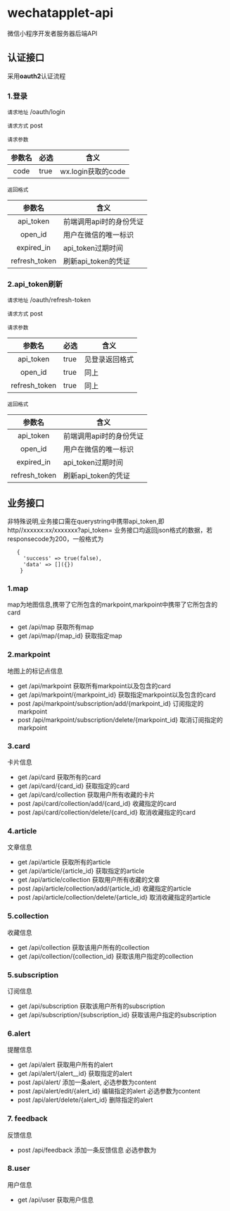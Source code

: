 # wechatapplet-api

微信小程序开发者服务器后端API

## 认证接口 

采用**oauth2**认证流程

### 1.登录
`请求地址` /oauth/login

`请求方式` post 

`请求参数`

|参数名    |必选     |含义
|:---------:|--------|-------|
|code      |true     |wx.login获取的code|

`返回格式`

|参数名    |含义
|:---------:|-------|
|api_token  |前端调用api时的身份凭证|
|open_id    |用户在微信的唯一标识|
|expired_in |api_token过期时间|
|refresh_token |刷新api_token的凭证|

### 2.api_token刷新

`请求地址` /oauth/refresh-token

`请求方式` post 

`请求参数`

|参数名    |必选     |含义
|:---------:|--------|-------|
|api_token   |true     |见登录返回格式|
|open_id     |true     |同上|
|refresh_token   |true     |同上|

`返回格式`

|参数名    |含义
|:---------:|-------|
|api_token  |前端调用api时的身份凭证|
|open_id    |用户在微信的唯一标识|
|expired_in |api_token过期时间|
|refresh_token |刷新api_token的凭证|

## 业务接口

非特殊说明,业务接口需在querystring中携带api_token,即http//xxxxxx:xx/xxxxxxx?api_token=
业务接口均返回json格式的数据，若responsecode为200，一般格式为
```
   {
     'success' => true(false),
     'data' => []({})
    }
```

### 1.map

map为地图信息,携带了它所包含的markpoint,markpoint中携带了它所包含的card
* get /api/map 获取所有map
* get /api/map/{map_id} 获取指定map

### 2.markpoint

地图上的标记点信息

* get /api/markpoint 获取所有markpoint以及包含的card
* get /api/markpoint/{markpoint_id} 获取指定markpoint以及包含的card
* post /api/markpoint/subscription/add/{markpoint_id} 订阅指定的markpoint
* post /api/markpoint/subscription/delete/{markpoint_id} 取消订阅指定的markpoint

### 3.card

卡片信息
* get /api/card 获取所有的card
* get /api/card/{card_id} 获取指定的card
* get /api/card/collection 获取用户所有收藏的卡片
* post /api/card/collection/add/{card_id} 收藏指定的card
* post /api/card/collection/delete/{card_id} 取消收藏指定的card

### 4.article

文章信息
* get /api/article 获取所有的article
* get /api/article/{article_id} 获取指定的article
* get /api/article/collection 获取用户所有收藏的文章
* post /api/article/collection/add/{article_id} 收藏指定的article
* post /api/article/collection/delete/{article_id} 取消收藏指定的article

### 5.collection

收藏信息
* get /api/collection 获取该用户所有的collection
* get /api/collection/{collection_id} 获取该用户指定的collection

### 5.subscription

订阅信息
* get /api/subscription 获取该用户所有的subscription
* get /api/subscription/{subscription_id} 获取该用户指定的subscription

### 6.alert

提醒信息
* get /api/alert 获取用户所有的alert
* get /api/alert/{alert__id} 获取指定的alert
* post /api/alert/ 添加一条alert, 必选参数为content
* post /api/alert/edit/{alert_id} 编辑指定的alert 必选参数为content
* post /api/alert/delete/{alert_id} 删除指定的alert

### 7. feedback

反馈信息
* post /api/feedback 添加一条反馈信息 必选参数为

### 8.user

用户信息
* get /api/user 获取用户信息
